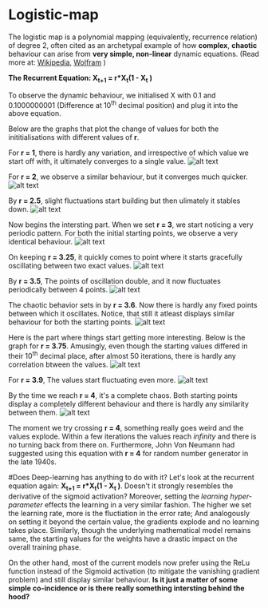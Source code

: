 # Logistic-map


The logistic map is a polynomial mapping (equivalently, recurrence relation) of degree 2, often cited as an archetypal example of how **complex**, **chaotic** behaviour can arise from **very simple, non-linear** dynamic equations. (Read more at: 
[Wikipedia](https://en.wikipedia.org/wiki/Logistic_map),
[Wolfram](http://mathworld.wolfram.com/LogisticMap.html) )

 **The Recurrent Equation: X<sub>t+1</sub> = r*X<sub>t</sub>(1 - X<sub>t</sub> )**

To observe the dynamic behaviour, we initialised X with 0.1 and 0.1000000001 (Difference at 10<sup>th</sup> decimal position) and plug it into the above equation.

Below are the graphs that plot the change of values for both the inititialisations with different values of **r**.

For **r = 1**, there is hardly any variation, and irrespective of which value we start off with, it ultimately converges to a single value.
![alt text](https://github.com/yashchandak/Logistic-map/blob/master/images/r1.png )


For **r = 2**, we observe a similar behaviour, but it converges much quicker.
![alt text](https://github.com/yashchandak/Logistic-map/blob/master/images/r2.png )


By **r = 2.5**, slight fluctuations start building but then ulimately it stables down.
![alt text](https://github.com/yashchandak/Logistic-map/blob/master/images/r2.5.png )


Now begins the intersting part.
When we set **r = 3**, we start noticing a very periodic pattern. For both the initial starting points, we observe a very identical behaviour.
![alt text](https://github.com/yashchandak/Logistic-map/blob/master/images/r3.png )


On keeping **r = 3.25**, it quickly comes to point where it starts gracefully oscillating between two exact values.
![alt text](https://github.com/yashchandak/Logistic-map/blob/master/images/r3.25.png)


By **r = 3.5**, The points of oscillation double, and it now fluctuates periodically between 4 points.
![alt text](https://github.com/yashchandak/Logistic-map/blob/master/images/r3.5.png)


The chaotic behavior sets in by **r = 3.6**. Now there is hardly any fixed points between which it oscillates. Notice, that still it atleast displays similar behaviour for both the starting points.
![alt text](https://github.com/yashchandak/Logistic-map/blob/master/images/r3.6.png)


Here is the part where things start getting more interesting. Below is the graph for **r = 3.75**. Amusingly, even though the starting values differed in their 10<sup>th</sup> decimal place, after almost 50 iterations, there is hardly any correlation btween the values.
![alt text](https://github.com/yashchandak/Logistic-map/blob/master/images/r3.75.png )


For **r = 3.9**, The values start fluctuating even more.
![alt text](https://github.com/yashchandak/Logistic-map/blob/master/images/r3.9.png)


By the time we reach **r = 4**, it's a complete chaos. Both starting points display a completely different behaviour and there is hardly any similarity between them.
![alt text](https://github.com/yashchandak/Logistic-map/blob/master/images/r4.png )


The moment we try crossing **r = 4**,  something really goes weird and the values explode. Within a few iterations the values reach *infinity* and there is no turning back from there on. Furthermore, John Von Neumann had suggested using this equation with **r = 4** for random number generator in the late 1940s. 

#Does Deep-learning has anything to do with it?
Let's look at the recurrent equation again: **X<sub>t+1</sub> = r*X<sub>t</sub>(1 - X<sub>t</sub> )**. 
Doesn't it strongly resembles the derivative of the sigmoid activation? Moreover, setting the *learning hyper-parameter* effects the learning in a very similar fashion. The higher we set the learning rate, more is the fluctiation in the error rate;  And analogously on setting it beyond the certain value, the gradients explode and no learning takes place. Similarly, though the underlying mathematical model remains same, the starting values for the weights have a drastic impact on the overall training phase.

On the other hand, most of the current models now prefer using the ReLu function instead of the Sigmoid activation (to mitigate the vanishing gradient problem) and still display similar behaviour. **Is it just a matter of some simple co-incidence or is there really something intersting behind the hood?** 
